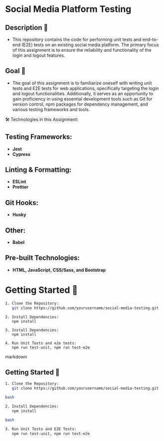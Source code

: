 # Social Media Platform Testing

## Description 📝

- This repository contains the code for performing unit tests and end-to-end (E2E) tests on an existing social media platform. The primary focus of this assignment is to ensure the reliability and functionality of the login and logout features.

## Goal 🎯

- The goal of this assignment is to familiarize oneself with writing unit tests and E2E tests for web applications, specifically targeting the login and logout functionalities. Additionally, it serves as an opportunity to gain proficiency in using essential development tools such as Git for version control, npm packages for dependency management, and various testing frameworks and tools.

🛠️ Technologies in this Assignment:

## Testing Frameworks:

- **Jest**
- **Cypress**

## Linting & Formatting:

- **ESLint**
- **Prettier**

## Git Hooks:

- **Husky**

## Other:

- **Babel**

## Pre-built Technologies:

- **HTML, JavaScript, CSS/Sass, and Bootstrap**

# Getting Started 🚀

```bash
1. Clone the Repository:
   git clone https://github.com/yourusername/social-media-testing.git
```

```
2. Install Dependencies:
   npm install
```

```
3. Install Dependencies:
   npm install
```

```
4. Run Unit Tests and e2e tests:
   npm run test-unit, npm run test-e2e
```

markdown

## Getting Started 🚀

```bash
1. Clone the Repository:
   git clone https://github.com/yourusername/social-media-testing.git

bash

2. Install Dependencies:
   npm install

bash

3. Run Unit Tests and E2E Tests:
   npm run test-unit, npm run test-e2e

```
